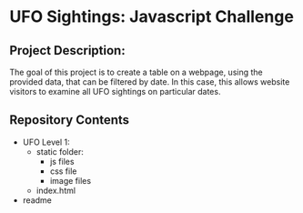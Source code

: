 # UFO Sightings: Javascript Challenge

## Project Description: 
The goal of this project is to create a table on a webpage, using the provided data, that can be filtered by date. In this case, this allows website visitors to examine all UFO sightings on particular dates. 

## Repository Contents
* UFO Level 1:
    * static folder:
        * js files
        * css file
        * image files
    * index.html
* readme
